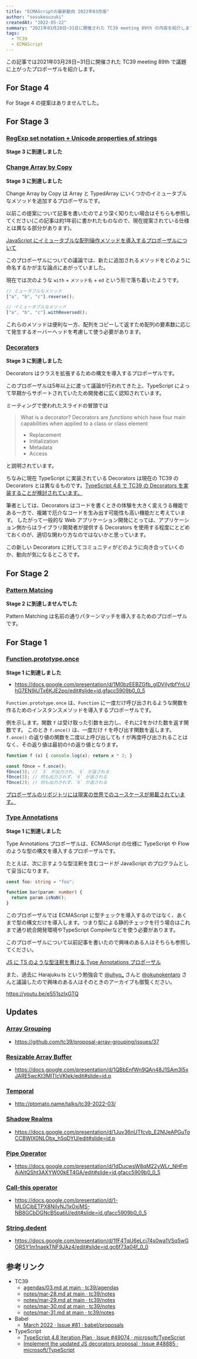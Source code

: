 ```yaml
---
title: "ECMAScriptの最新動向 2022年03月版"
author: "sosukesuzuki"
createdAt: "2022-05-22"
summary: "2021年03月28日~31日に開催された TC39 meeting 89th の内容を紹介します"
tags:
  - TC39
  - ECMAScript
---
```


この記事では2021年03月28日~31日に開催された TC39 meeting 89th で議題に上がったプロポーザルを紹介します。

## For Stage 4

For Stage 4 の提案はありませんでした。

## For Stage 3

### [RegExp set notation + Unicode properties of strings](https://github.com/tc39/proposal-regexp-v-flag)

**Stage 3 に到達しました**

### [Change Array by Copy](https://github.com/tc39/proposal-change-array-by-copy)

**Stage 3 に到達しました**

Change Array by Copy は Array と TypedArray にいくつかのイミュータブルなメソッドを追加するプロポーザルです。

以前この提案について記事を書いたのでより深く知りたい場合はそちらも参照してください(この記事は約1年前に書かれたものなので、現在提案されている仕様とは異なる部分があります)。

[JavaScript にイミュータブルな配列操作メソッドを導入するプロポーザルについて](https://sosukesuzuki.dev/posts/change-array-by-copy:embed)

このプロポーザルについての議論では、新たに追加されるメソッドをどのように命名するかが主な論点にあがっていました。

現在では次のような `with` + `メソッド名` + `ed` という形で落ち着いたようです。

```js
// ミュータブルなメソッド
["a", "b", "c"].reverse();

// イミュータブルなメソッド
["a", "b", "c"].withReversed();
```

これらのメソッドは便利な一方、配列をコピーして返すため配列の要素数に応じて発生するオーバーヘッドを考慮して使う必要があります。

### [Decorators](https://github.com/tc39/proposal-decorators)

**Stage 3 に到達しました**

Decorators はクラスを拡張するための構文を導入するプロポーザルです。

このプロポーザルは5年以上に渡って議論が行われてきた上、TypeScript によって早期からサポートされていたため開発者に広く認知されています。

ミーティングで使われたスライドの冒頭では

> What is a decorator?
> Decorators are _functions_ which have four main capabilities when applied to a class or class element
> - Replacement
> - Initialization
> - Metadata
> - Access

と説明されています。

ちなみに現在 TypeScript に実装されている Decorators は現在の TC39 の Decorators とは異なるものです。[TypeScript 4.8 で TC39 の Decorators を実装することが検討されています。](https://github.com/microsoft/TypeScript/issues/49074)

筆者としては、Decorators はコードを書くときの体験を大きく変えうる機能である一方で、複雑で厄介なコードを生み出す可能性も高い機能だと考えています。
したがって一般的な Web アプリケーション開発にとっては、アプリケーション側からはライブラリ開発者が提供する Decorators を使用する程度にとどめておくのが、適切な関わり方なのではないかと思っています。

この新しい Decorators に対してコミュニティがどのように向き合っていくのか、動向が気になるところです。

## For Stage 2

### [Pattern Matcing](https://github.com/tc39/proposal-pattern-matching)

**Stage 2 に到達しませんでした**

Pattern Matching は名前の通りパターンマッチを導入するためのプロポーザルです。

## For Stage 1

### [Function.prototype.once](https://github.com/tc39/proposal-function-once)

**Stage 1 に到達しました**

- https://docs.google.com/presentation/d/1M0bzEEBZGfb_gIDVjIytbfYnLUhG7EN9iUTx6KJE2po/edit#slide=id.gfacc5909b0_0_5

`Function.prototype.once` は、`Function` に一度だけ呼び出されるような関数を作るためのインスタンスメソッドを導入するプロポーザルです。

例を示します。関数 `f` は受け取った引数を出力し、それに2をかけた数を返す関数です。
このとき `f.once()` は、一度だけ `f` を呼び出す関数を返します。`f.once()` の返り値の関数を二度以上呼び出しても `f` が再度呼び出されることはなく、その返り値は最初の`f`の返り値となります。

```js
function f (x) { console.log(x); return x * 2; }

const fOnce = f.once();
fOnce(3); // `3` が出力され、`6` が返される
fOnce(3); // 何も出力されず、`6` が返される
fOnce(2); // 何も出力されず、`6` が返される
```

[プロポーザルのリポジトリには現実の世界でのユースケースが掲載されています。](https://github.com/tc39/proposal-function-once/tree/15c443d07d65fc0f20d4b17f3c11a78086029bc7#real-world-examples)

### [Type Annotations](https://github.com/tc39/proposal-type-annotations)

**Stage 1 に到達しました**

Type Annotations プロポーザルは、ECMAScript の仕様に TypeScript や Flow のような型の構文を導入するプロポーザルです。

たとえば、次に示すような型注釈を含むコードが JavaScript のプログラムとして妥当になります。

```ts
const foo: string = "foo";

function bar(param: number) {
  return param.isNaN();
}
```

このプロポーザルでは ECMAScript に型チェックを導入するのではなく、あくまで型の構文だけを導入します。つまり型による静的チェックを行う場合はこれまで通り統合開発環境やTypeScript Compilerなどを使う必要があります。

このプロポーザルについて以前記事を書いたので興味のある人はそちらも参照してください。

[JS に TS のような型注釈を書ける Type Annotations プロポーザル](https://sosukesuzuki.dev/posts/stage-1-type-annotations:embed)

また、過去に Harajuku.ts という勉強会で [@uhyo_](https://twitter.com/uhyo_) さんと [@okunokentaro](https://twitter.com/okunokentaro) さんと議論したので興味のある人はそのときのアーカイブも御覧ください。

https://youtu.be/eS51szIxGTQ

## Updates

### [Array Grouping](https://github.com/tc39/proposal-array-grouping)

- https://github.com/tc39/proposal-array-grouping/issues/37

### [Resizable Array Buffer](https://github.com/tc39/proposal-resizablearraybuffer)

- https://docs.google.com/presentation/d/1QBbEnfWn9QAn48J1SAm3l5xJARE5wcKt3MlTlcVKIek/edit#slide=id.p

### [Temporal](https://github.com/tc39/proposal-temporal)

- http://ptomato.name/talks/tc39-2022-03/

### [Shadow Realms](https://github.com/tc39/proposal-shadowrealm)

- https://docs.google.com/presentation/d/1Juv36nUTfcvb_E2NUeAPGuToCCBWIX0NLObx_h5qDYU/edit#slide=id.p

### [Pipe Operator](https://github.com/tc39/proposal-pipeline-operator)

- https://docs.google.com/presentation/d/1dDucwsW8qM22yWLr_NHFmAiAltQSht3AXYW00kET4GA/edit#slide=id.gfacc5909b0_0_5

### [Call-this operator](https://github.com/tc39/proposal-call-this)

- https://docs.google.com/presentation/d/1-MLGCibETPX8NiIvNJ1xOxiMS-NB8GCbDGNcB5patiU/edit#slide=id.gfacc5909b0_0_5

### [String.dedent](https://github.com/tc39/proposal-string-dedent)

- https://docs.google.com/presentation/d/1fF4TqU6eLcj74s0wa1VSq5wGORSY1m1naekTNF9JAz4/edit#slide=id.gc6f73a04f_0_0

## 参考リンク

- TC39
  - [agendas/03.md at main · tc39/agendas](https://github.com/tc39/agendas/blob/main/2022/03.md)
  - [notes/mar-28.md at main · tc39/notes](https://github.com/tc39/notes/blob/main/meetings/2022-03/mar-28.md)
  - [notes/mar-29.md at main · tc39/notes](https://github.com/tc39/notes/blob/main/meetings/2022-03/mar-29.md)
  - [notes/mar-30.md at main · tc39/notes](https://github.com/tc39/notes/blob/main/meetings/2022-03/mar-30.md)
  - [notes/mar-31.md at main · tc39/notes](https://github.com/tc39/notes/blob/main/meetings/2022-03/mar-31.md)
- Babel
  - [March 2022 · Issue #81 · babel/proposals](https://github.com/babel/proposals/issues/81)
- TypeScript
  - [TypeScript 4.8 Iteration Plan · Issue #49074 · microsoft/TypeScript](https://github.com/microsoft/TypeScript/issues/49074)
  - [Implement the updated JS decorators proposal · Issue #48885 · microsoft/TypeScript](https://github.com/microsoft/TypeScript/issues/48885)
